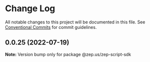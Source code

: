 # Change Log

All notable changes to this project will be documented in this file.
See [Conventional Commits](https://conventionalcommits.org) for commit guidelines.

## 0.0.25 (2022-07-19)

**Note:** Version bump only for package @zep.us/zep-script-sdk
